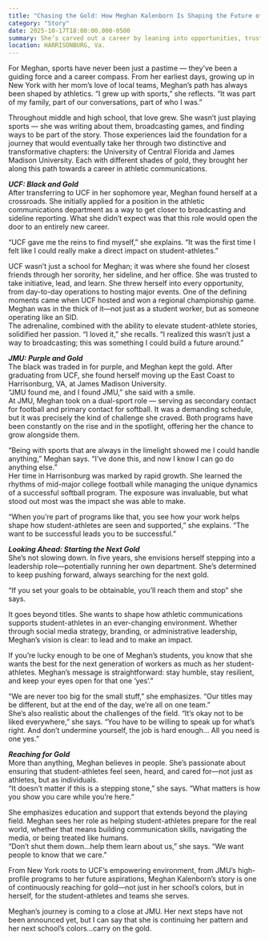 ```yaml
---
title: "Chasing the Gold: How Meghan Kalenborn Is Shaping the Future of Athletic Communications"
category: "Story"
date: 2025-10-17T18:00:00.000-0500  
summary: She’s carved out a career by leaning into opportunities, trusting her instincts, and staying grounded in her passion for sports. Whether she’s on the sidelines, behind the scenes, or leading a department, Meghan Kalenborn is a reminder that in athletic communications, gold isn’t a finish line. It’s a journey.
location: HARRISONBURG, Va.
---
```


For Meghan, sports have never been just a pastime — they’ve been a guiding force and a career compass. From her earliest days, growing up in New York with her mom’s love of local teams, Meghan’s path has always been shaped by athletics. “I grew up with sports,” she reflects. “It was part of my family, part of our conversations, part of who I was.”

Throughout middle and high school, that love grew. She wasn’t just playing sports — she was writing about them, broadcasting games, and finding ways to be part of the story. Those experiences laid the foundation for a journey that would eventually take her through two distinctive and transformative chapters: the University of Central Florida and James Madison University. Each with different shades of gold, they brought her along this path towards a career in athletic communications.

***UCF: Black and Gold***  
After transferring to UCF in her sophomore year, Meghan found herself at a crossroads. She initially applied for a position in the athletic communications department as a way to get closer to broadcasting and sideline reporting. What she didn’t expect was that this role would open the door to an entirely new career.

“UCF gave me the reins to find myself,” she explains. “It was the first time I felt like I could really make a direct impact on student-athletes.”

UCF wasn’t just a school for Meghan; it was where she found her closest friends through her sorority, her sideline, and her office. She was trusted to take initiative, lead, and learn. She threw herself into every opportunity, from day-to-day operations to hosting major events. One of the defining moments came when UCF hosted and won a regional championship game. Meghan was in the thick of it—not just as a student worker, but as someone operating like an SID.  
The adrenaline, combined with the ability to elevate student-athlete stories, solidified her passion. “I loved it,” she recalls. “I realized this wasn’t just a way to broadcasting; this was something I could build a future around.”

***JMU: Purple and Gold***  
The black was traded in for purple, and Meghan kept the gold. After graduating from UCF, she found herself moving up the East Coast to Harrisonburg, VA, at James Madison University.  
“JMU found me, and I found JMU,” she said with a smile.  
At JMU, Meghan took on a dual-sport role — serving as secondary contact for football and primary contact for softball. It was a demanding schedule, but it was precisely the kind of challenge she craved. Both programs have been constantly on the rise and in the spotlight, offering her the chance to grow alongside them.

“Being with sports that are always in the limelight showed me I could handle anything,” Meghan says. “I’ve done this, and now I know I can go do anything else.”  
Her time in Harrisonburg was marked by rapid growth. She learned the rhythms of mid-major college football while managing the unique dynamics of a successful softball program. The exposure was invaluable, but what stood out most was the impact she was able to make.

“When you’re part of programs like that, you see how your work helps shape how student-athletes are seen and supported,” she explains. “The want to be successful leads you to be successful.”

***Looking Ahead: Starting the Next Gold***  
She’s not slowing down. In five years, she envisions herself stepping into a leadership role—potentially running her own department. She’s determined to keep pushing forward, always searching for the next gold.

“If you set your goals to be obtainable, you’ll reach them and stop” she says. 

It goes beyond titles. She wants to shape how athletic communications supports student-athletes in an ever-changing environment. Whether through social media strategy, branding, or administrative leadership, Meghan’s vision is clear: to lead and to make an impact.

If you’re lucky enough to be one of Meghan’s students, you know that she wants the best for the next generation of workers as much as her student-athletes. Meghan’s message is straightforward: stay humble, stay resilient, and keep your eyes open for that one ‘yes’.”

“We are never too big for the small stuff,” she emphasizes. “Our titles may be different, but at the end of the day, we’re all on one team.”  
She’s also realistic about the challenges of the field. “It’s okay not to be liked everywhere,” she says. “You have to be willing to speak up for what’s right. And don’t undermine yourself, the job is hard enough… All you need is one yes.”

***Reaching for Gold***  
More than anything, Meghan believes in people. She’s passionate about ensuring that student-athletes feel seen, heard, and cared for—not just as athletes, but as individuals.  
“It doesn’t matter if this is a stepping stone,” she says. “What matters is how you show you care while you’re here.”

She emphasizes education and support that extends beyond the playing field. Meghan sees her role as helping student-athletes prepare for the real world, whether that means building communication skills, navigating the media, or being treated like humans.  
“Don’t shut them down…help them learn about us,” she says. “We want people to know that we care.”

From New York roots to UCF’s empowering environment, from JMU’s high-profile programs to her future aspirations, Meghan Kalenborn’s story is one of continuously reaching for gold—not just in her school’s colors, but in herself, for the student-athletes and teams she serves.

Meghan’s journey is coming to a close at JMU. Her next steps have not been announced yet, but I can say that she is continuing her pattern and her next school’s colors…carry on the gold.   
